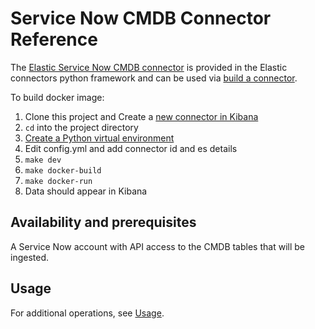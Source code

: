# Service Now CMDB Connector Reference

The [Elastic Service Now CMDB connector](../connectors/sources/sncmdb.py) is provided in the Elastic connectors python framework and can be used via [build a connector](https://www.elastic.co/guide/en/enterprise-search/current/build-connector.html).

To build docker image:

1. Clone this project and Create a [new connector in Kibana](https://www.elastic.co/guide/en/enterprise-search/current/build-connector.html)
2. `cd` into the project directory
3. [Create a Python virtual environment](https://docs.python.org/3/library/venv.html)
4. Edit config.yml and add connector id and es details
5. `make dev`
6. `make docker-build`
7. `make docker-run` 
8. Data should appear in Kibana

## Availability and prerequisites

A Service Now account with API access to the CMDB tables that will be ingested.

## Usage


For additional operations, see [Usage](https://www.elastic.co/guide/en/enterprise-search/master/connectors-usage.html).


